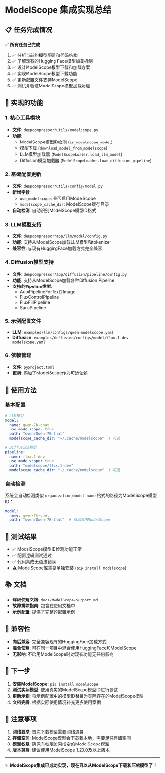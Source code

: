 # ModelScope 集成实现总结

## 📋 任务完成情况

✅ **所有任务已完成**

1. ✅ 分析当前的模型配置和代码结构
2. ✅ 了解现有的Hugging Face模型加载机制
3. ✅ 设计ModelScope模型下载和加载方案
4. ✅ 实现ModelScope模型下载功能
5. ✅ 更新配置文件支持ModelScope
6. ✅ 测试并验证ModelScope模型加载功能

## 🔧 实现的功能

### 1. 核心工具模块
- **文件**: `deepcompressor/utils/modelscope.py`
- **功能**: 
  - ModelScope模型ID检测 (`is_modelscope_model`)
  - 模型下载 (`download_model_from_modelscope`)
  - LLM模型加载器 (`ModelScopeLoader.load_llm_model`)
  - Diffusion模型加载器 (`ModelScopeLoader.load_diffusion_pipeline`)

### 2. 基础配置更新
- **文件**: `deepcompressor/utils/config/model.py`
- **新增字段**:
  - `use_modelscope`: 是否启用ModelScope
  - `modelscope_cache_dir`: ModelScope缓存目录
- **自动检测**: 自动识别ModelScope模型ID格式

### 3. LLM模型支持
- **文件**: `deepcompressor/app/llm/model/config.py`
- **功能**: 支持从ModelScope加载LLM模型和tokenizer
- **兼容性**: 与现有HuggingFace加载方式完全兼容

### 4. Diffusion模型支持
- **文件**: `deepcompressor/app/diffusion/pipeline/config.py`
- **功能**: 支持从ModelScope加载各种Diffusion Pipeline
- **支持的Pipeline类型**:
  - AutoPipelineForText2Image
  - FluxControlPipeline
  - FluxFillPipeline
  - SanaPipeline

### 5. 示例配置文件
- **LLM**: `examples/llm/configs/qwen-modelscope.yaml`
- **Diffusion**: `examples/diffusion/configs/model/flux.1-dev-modelscope.yaml`

### 6. 依赖管理
- **文件**: `pyproject.toml`
- **更新**: 添加了ModelScope作为可选依赖

## 🎯 使用方法

### 基本配置
```yaml
# LLM模型
model:
  name: qwen-7b-chat
  use_modelscope: true
  path: "qwen/Qwen-7B-Chat"
  modelscope_cache_dir: "~/.cache/modelscope"  # 可选

# Diffusion模型
pipeline:
  name: flux.1-dev
  use_modelscope: true
  path: "modelscope/flux.1-dev"
  modelscope_cache_dir: "~/.cache/modelscope"  # 可选
```

### 自动检测
系统会自动检测类似 `organization/model-name` 格式的路径为ModelScope模型ID：

```yaml
model:
  name: qwen-7b-chat
  path: "qwen/Qwen-7B-Chat"  # 自动启用ModelScope
```

## 🧪 测试结果

- ✅ ModelScope模型ID检测功能正常
- ✅ 配置逻辑测试通过
- ✅ 代码集成无语法错误
- ⚠️ ModelScope库需要单独安装 (`pip install modelscope`)

## 📚 文档

- **详细使用文档**: `docs/ModelScope-Support.md`
- **故障排除指南**: 包含在使用文档中
- **示例配置**: 提供了完整的配置示例

## 🔄 兼容性

- **向后兼容**: 完全兼容现有的HuggingFace加载方式
- **混合使用**: 可在同一项目中混合使用HuggingFace和ModelScope
- **无影响**: 不启用ModelScope时对现有功能无任何影响

## 🚀 下一步

1. **安装ModelScope**: `pip install modelscope`
2. **测试实际模型**: 使用真实的ModelScope模型ID进行测试
3. **更新示例**: 将示例配置中的模型ID替换为实际存在的ModelScope模型
4. **文档完善**: 根据实际使用情况补充更多使用案例

## 📝 注意事项

1. **网络要求**: 首次下载模型需要网络连接
2. **存储空间**: ModelScope模型会下载到本地，需要足够存储空间
3. **模型权限**: 确保有权限访问指定的ModelScope模型
4. **版本兼容**: 建议使用ModelScope 1.20.0及以上版本

---

✨ **ModelScope集成已成功实现，现在可以从ModelScope下载和压缩模型了！**